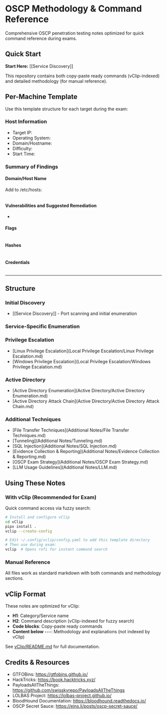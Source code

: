 # OSCP Methodology & Command Reference

Comprehensive OSCP penetration testing notes optimized for quick command reference during exams.

## Quick Start

**Start Here:** [[Service Discovery]]

This repository contains both copy-paste ready commands (vClip-indexed) and detailed methodology (for manual reference).

## Per-Machine Template

Use this template structure for each target during the exam:

### Host Information
- Target IP:
- Operating System:
- Domain/Hostname:
- Difficulty:
- Start Time:

### Summary of Findings

#### Domain/Host Name
Add to /etc/hosts:
```

```

#### Vulnerabilities and Suggested Remediation
-

#### Flags
```

```

#### Hashes
```

```

#### Credentials
```

```

---

## Structure

### Initial Discovery
- [[Service Discovery]] - Port scanning and initial enumeration

### Service-Specific Enumeration

### Privilege Escalation
- [Linux Privilege Escalation](Local Privilege Escalation/Linux Privilege Escalation.md)
- [Windows Privilege Escalation](Local Privilege Escalation/Windows Privilege Escalation.md)

### Active Directory
- [Active Directory Enumeration](Active Directory/Active Directory Enumeration.md)
- [Active Directory Attack Chain](Active Directory/Active Directory Attack Chain.md)

### Additional Techniques
- [File Transfer Techniques](Additional Notes/File Transfer Techniques.md)
- [Tunneling](Additional Notes/Tunneling.md)
- [SQL Injection](Additional Notes/SQL Injection.md)
- [Evidence Collection & Reporting](Additional Notes/Evidence Collection & Reporting.md)
- [OSCP Exam Strategy](Additional Notes/OSCP Exam Strategy.md)
- [LLM Usage Guidelines](Additional Notes/LLM.md)

## Using These Notes

### With vClip (Recommended for Exam)
Quick command access via fuzzy search:
```bash
# Install and configure vClip
cd vClip
pipx install .
vclip --create-config

# Edit ~/.config/vclip/config.yaml to add this template directory
# Then use during exam:
vclip  # Opens rofi for instant command search
```

### Manual Reference
All files work as standard markdown with both commands and methodology sections.

## vClip Format

These notes are optimized for vClip:
- **H1**: Category/Service name
- **H2**: Command description (vClip-indexed for fuzzy search)
- **Code blocks**: Copy-paste ready commands
- **Content below `---`**: Methodology and explanations (not indexed by vClip)

See [vClip/README.md](vClip/README.md) for full documentation.

## Credits & Resources

- GTFOBins: https://gtfobins.github.io/
- HackTricks: https://book.hacktricks.xyz/
- PayloadsAllTheThings: https://github.com/swisskyrepo/PayloadsAllTheThings
- LOLBAS Project: https://lolbas-project.github.io/
- BloodHound Documentation: https://bloodhound.readthedocs.io/
- OSCP Secret Sauce: https://eins.li/posts/oscp-secret-sauce/
